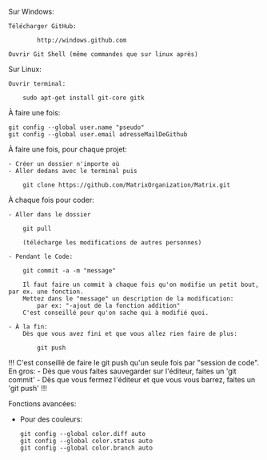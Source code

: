 Sur Windows:

	Télécharger GitHub:

			http://windows.github.com

	Ouvrir Git Shell (même commandes que sur linux après)

Sur Linux:
	
	Ouvrir terminal:

		sudo apt-get install git-core gitk





À faire une fois:

	git config --global user.name "pseudo"
	git config --global user.email adresseMailDeGithub

À faire une fois, pour chaque projet:

	- Créer un dossier n'importe où
	- Aller dedans avec le terminal puis

		git clone https://github.com/MatrixOrganization/Matrix.git





À chaque fois pour coder:

	- Aller dans le dossier
	
		git pull 

		(télécharge les modifications de autres personnes)

	- Pendant le Code:

		git commit -a -m "message"

		Il faut faire un commit à chaque fois qu'on modifie un petit bout, par ex. une fonction. 
		Mettez dans le "message" un description de la modification:
			par ex: "-ajout de la fonction addition"
		C'est conseillé pour qu'on sache qui à modifié quoi.

	- À la fin:
		Dès que vous avez fini et que vous allez rien faire de plus:

			git push




!!! 
	C'est conseillé de faire le git push qu'un seule fois par "session de code".
	En gros:
		- Dès que vous faites sauvegarder sur l'éditeur, faites un 'git commit'
		- Dès que vous fermez l'éditeur et que vous vous barrez, faites un 'git push'
!!!

Fonctions avancées:

-	Pour des couleurs:

		git config --global color.diff auto
		git config --global color.status auto
		git config --global color.branch auto







